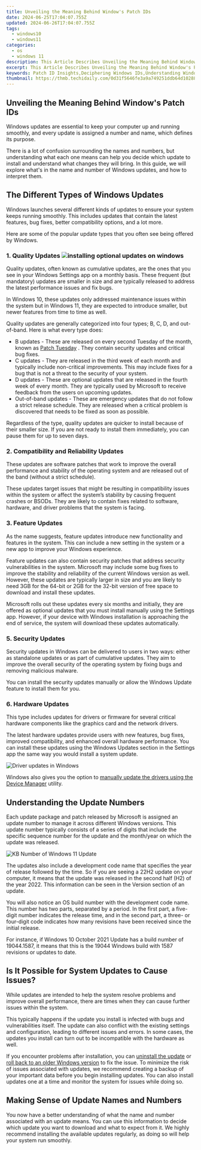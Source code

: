 ```yaml
---
title: Unveiling the Meaning Behind Window's Patch IDs
date: 2024-06-25T17:04:07.755Z
updated: 2024-06-26T17:04:07.755Z
tags:
  - windows10
  - windows11
categories:
  - os
  - windows 11
description: This Article Describes Unveiling the Meaning Behind Window's Patch IDs
excerpt: This Article Describes Unveiling the Meaning Behind Window's Patch IDs
keywords: Patch ID Insights,Deciphering Windows IDs,Understanding Windows Error Codes,Decoding Patch Messages,Windows Debugging Tools,Exploring Patch Identifiers,Unraveling Window's IDs
thumbnail: https://thmb.techidaily.com/0d31f5646fe3a9a749251ddb64d10288427198f92e87a603dc09ffcf334ba8c5.jpg
---
```


## Unveiling the Meaning Behind Window's Patch IDs

 Windows updates are essential to keep your computer up and running smoothly, and every update is assigned a number and name, which defines its purpose.

 There is a lot of confusion surrounding the names and numbers, but understanding what each one means can help you decide which update to install and understand what changes they will bring. In this guide, we will explore what's in the name and number of Windows updates, and how to interpret them.

## The Different Types of Windows Updates

 Windows launches several different kinds of updates to ensure your system keeps running smoothly. This includes updates that contain the latest features, bug fixes, better compatibility options, and a lot more.

 Here are some of the popular update types that you often see being offered by Windows.

### 1\. Quality Updates ![installing optional updates on windows](https://static1.makeuseofimages.com/wordpress/wp-content/uploads/2022/07/optional-updates.jpg)

 Quality updates, often known as cumulative updates, are the ones that you see in your Windows Settings app on a monthly basis. These frequent (but mandatory) updates are smaller in size and are typically released to address the latest performance issues and fix bugs.

 In Windows 10, these updates only addressed maintenance issues within the system but in Windows 11, they are expected to introduce smaller, but newer features from time to time as well.

 Quality updates are generally categorized into four types; B, C, D, and out-of-band. Here is what every type does:

* B updates - These are released on every second Tuesday of the month, known as [Patch Tuesday](https://www.makeuseof.com/everything-you-need-to-know-about-patch-tuesday/) . They contain security updates and critical bug fixes.
* C updates - They are released in the third week of each month and typically include non-critical improvements. This may include fixes for a bug that is not a threat to the security of your system.
* D updates - These are optional updates that are released in the fourth week of every month. They are typically used by Microsoft to receive feedback from the users on upcoming updates.
* Out-of-band updates - These are emergency updates that do not follow a strict release schedule. They are released when a critical problem is discovered that needs to be fixed as soon as possible.

 Regardless of the type, quality updates are quicker to install because of their smaller size. If you are not ready to install them immediately, you can pause them for up to seven days.

### 2\. Compatibility and Reliability Updates

 These updates are software patches that work to improve the overall performance and stability of the operating system and are released out of the band (without a strict schedule).

 These updates target issues that might be resulting in compatibility issues within the system or affect the system’s stability by causing frequent crashes or BSODs. They are likely to contain fixes related to software, hardware, and driver problems that the system is facing.

### 3\. Feature Updates

 As the name suggests, feature updates introduce new functionality and features in the system. This can include a new setting in the system or a new app to improve your Windows experience.

 Feature updates can also contain security patches that address security vulnerabilities in the system. Microsoft may include some bug fixes to improve the stability and reliability of the current Windows version as well. However, these updates are typically larger in size and you are likely to need 3GB for the 64-bit or 2GB for the 32-bit version of free space to download and install these updates.

 Microsoft rolls out these updates every six months and initially, they are offered as optional updates that you must install manually using the Settings app. However, if your device with Windows installation is approaching the end of service, the system will download these updates automatically.

### 5\. Security Updates

 Security updates in Windows can be delivered to users in two ways: either as standalone updates or as part of cumulative updates. They aim to improve the overall security of the operating system by fixing bugs and removing malicious malware.

 You can install the security updates manually or allow the Windows Update feature to install them for you.

### 6\. Hardware Updates

 This type includes updates for drivers or firmware for several critical hardware components like the graphics card and the network drivers.

 The latest hardware updates provide users with new features, bug fixes, improved compatibility, and enhanced overall hardware performance. You can install these updates using the Windows Updates section in the Settings app the same way you would install a system update.

![Driver updates in Windows](https://static1.makeuseofimages.com/wordpress/wp-content/uploads/2023/03/driver-update.jpg)

 Windows also gives you the option to [manually update the drivers using the Device Manager](https://www.makeuseof.com/update-graphics-drivers-in-windows-10/) utility.

## Understanding the Update Numbers

 Each update package and patch released by Microsoft is assigned an update number to manage it across different Windows versions. This update number typically consists of a series of digits that include the specific sequence number for the update and the month/year on which the update was released.

![KB Number of Windows 11 Update](https://static1.makeuseofimages.com/wordpress/wp-content/uploads/2022/11/KB-Number-of-Windows-11-Update.jpg)

 The updates also include a development code name that specifies the year of release followed by the time. So if you are seeing a 22H2 update on your computer, it means that the update was released in the second half (H2) of the year 2022\. This information can be seen in the Version section of an update.

 You will also notice an OS build number with the development code name. This number has two parts, separated by a period. In the first part, a five-digit number indicates the release time, and in the second part, a three- or four-digit code indicates how many revisions have been received since the initial release.

 For instance, if Windows 10 October 2021 Update has a build number of 19044.1587, it means that this is the 19044 Windows build with 1587 revisions or updates to date.

## Is It Possible for System Updates to Cause Issues?

 While updates are intended to help the system resolve problems and improve overall performance, there are times when they can cause further issues within the system.

 This typically happens if the update you install is infected with bugs and vulnerabilities itself. The update can also conflict with the existing settings and configuration, leading to different issues and errors. In some cases, the updates you install can turn out to be incompatible with the hardware as well.

 If you encounter problems after installation, you can [uninstall the update](https://www.makeuseof.com/manually-uninstall-windows-10-updates/) or [roll back to an older Windows version](https://www.makeuseof.com/windows-reset-system-restore-difference/) to fix the issue. To minimize the risk of issues associated with updates, we recommend creating a backup of your important data before you begin installing updates. You can also install updates one at a time and monitor the system for issues while doing so.

## Making Sense of Update Names and Numbers

 You now have a better understanding of what the name and number associated with an update means. You can use this information to decide which update you want to download and what to expect from it. We highly recommend installing the available updates regularly, as doing so will help your system run smoothly.


<ins class="adsbygoogle"
     style="display:block"
     data-ad-format="autorelaxed"
     data-ad-client="ca-pub-7571918770474297"
     data-ad-slot="1223367746"></ins>



<ins class="adsbygoogle"
     style="display:block"
     data-ad-client="ca-pub-7571918770474297"
     data-ad-slot="8358498916"
     data-ad-format="auto"
     data-full-width-responsive="true"></ins>


